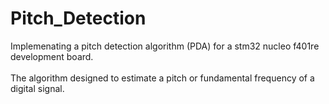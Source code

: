 # Pitch_Detection
Implemenating a pitch detection algorithm (PDA) for a stm32 nucleo f401re development board.  
<br/> The algorithm designed to estimate a pitch or fundamental frequency of a digital signal.
